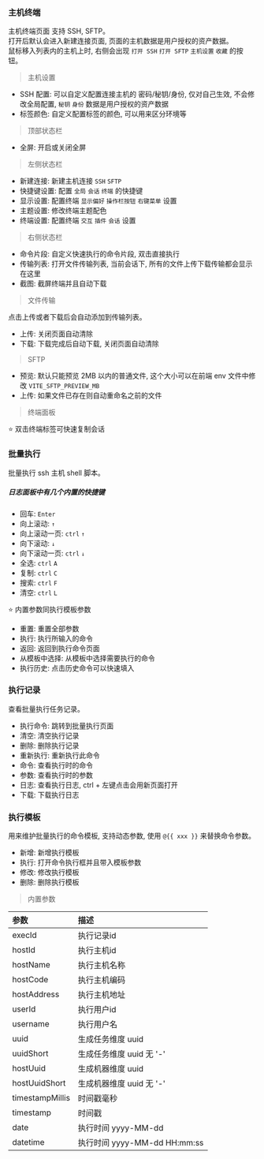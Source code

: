 ### 主机终端

主机终端页面 支持 SSH, SFTP。  
打开后默认会进入新建连接页面, 页面的主机数据是用户授权的资产数据。  
鼠标移入列表内的主机上时, 右侧会出现 `打开 SSH` `打开 SFTP` `主机设置` `收藏` 的按钮。

> 主机设置

* SSH 配置: 可以自定义配置连接主机的 密码/秘钥/身份, 仅对自己生效, 不会修改全局配置, `秘钥` `身份` 数据是用户授权的资产数据
* 标签颜色: 自定义配置标签的颜色, 可以用来区分环境等

> 顶部状态栏

* 全屏: 开启或关闭全屏

> 左侧状态栏

* 新建连接: 新建主机连接 `SSH` `SFTP`
* 快捷键设置: 配置 `全局` `会话` `终端` 的快捷键
* 显示设置: 配置终端 `显示偏好` `操作栏按钮` `右键菜单` 设置
* 主题设置: 修改终端主题配色
* 终端设置: 配置终端 `交互` `插件` `会话` 设置

> 右侧状态栏

* 命令片段: 自定义快速执行的命令片段, 双击直接执行
* 传输列表: 打开文件传输列表, 当前会话下, 所有的文件上传下载传输都会显示在这里
* 截图: 截屏终端并且自动下载

> 文件传输

点击上传或者下载后会自动添加到传输列表。

* 上传: 关闭页面自动清除
* 下载: 下载完成后自动下载, 关闭页面自动清除

> SFTP

* 预览: 默认只能预览 2MB 以内的普通文件, 这个大小可以在前端 env 文件中修改 `VITE_SFTP_PREVIEW_MB`
* 上传: 如果文件已存在则自动重命名之前的文件

> 终端面板

⭐ 双击终端标签可快速复制会话

### 批量执行

批量执行 ssh 主机 shell 脚本。

##### 日志面板中有几个内置的快捷键

* 回车: `Enter`
* 向上滚动: `↑`
* 向上滚动一页: `ctrl` `↑`
* 向下滚动: `↓`
* 向下滚动一页: `ctrl` `↓`
* 全选: `ctrl` `A`
* 复制: `ctrl` `C`
* 搜索: `ctrl` `F`
* 清空: `ctrl` `L`

⭐ 内置参数同执行模板参数

* 重置: 重置全部参数
* 执行: 执行所输入的命令
* 返回: 返回到执行命令页面
* 从模板中选择: 从模板中选择需要执行的命令
* 执行历史: 点击历史命令可以快速填入

### 执行记录

查看批量执行任务记录。

* 执行命令: 跳转到批量执行页面
* 清空: 清空执行记录
* 删除: 删除执行记录
* 重新执行: 重新执行此命令
* 命令: 查看执行时的命令
* 参数: 查看执行时的参数
* 日志: 查看执行日志, ctrl + 左键点击会用新页面打开
* 下载: 下载执行日志

### 执行模板

用来维护批量执行的命令模板, 支持动态参数, 使用 `@{{ xxx }}` 来替换命令参数。

* 新增: 新增执行模板
* 执行: 打开命令执行框并且带入模板参数
* 修改: 修改执行模板
* 删除: 删除执行模板

> 内置参数

| 参数              | 描述                       |
|:----------------|:-------------------------|
| execId          | 执行记录id                   |
| hostId          | 执行主机id                   | 
| hostName        | 执行主机名称                   |
| hostCode        | 执行主机编码                   |
| hostAddress     | 执行主机地址                   |
| userId          | 执行用户id                   |
| username        | 执行用户名                    |
| uuid            | 生成任务维度 uuid              |
| uuidShort       | 生成任务维度 uuid 无 '-'        |
| hostUuid        | 生成机器维度 uuid              |
| hostUuidShort   | 生成机器维度 uuid 无 '-'        |
| timestampMillis | 时间戳毫秒                    |
| timestamp       | 时间戳                      |
| date            | 执行时间 yyyy-MM-dd          |
| datetime        | 执行时间 yyyy-MM-dd HH:mm:ss |

